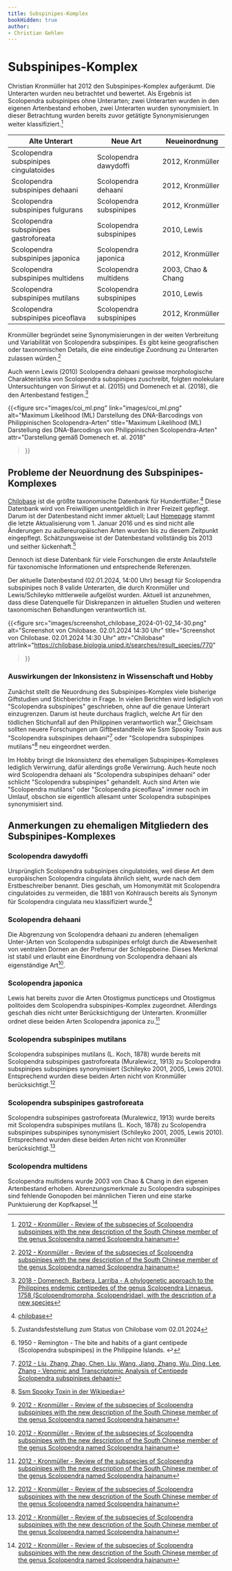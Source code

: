 ```yaml
---
title: Subspinipes-Komplex
bookHidden: true
author:
- Christian Gehlen
---
```


# Subspinipes-Komplex

Christian Kronmüller hat 2012 den Subspinipes-Komplex aufgeräumt. Die Unterarten wurden neu betrachtet und bewertet. Als Ergebnis ist Scolopendra subspinipes ohne Unterarten; zwei Unterarten wurden in den eigenen Artenbestand erhoben, zwei Unterarten wurden synonymisiert. In dieser Betrachtung wurden bereits zuvor getätigte Synonymisierungen weiter klassifiziert.[^2012-kronmüller]

| Alte Unterart | Neue Art | Neueinordnung |
| --- | --- | --- |  
| Scolopendra subspinipes cingulatoides | Scolopendra dawydoffi | 2012, Kronmüller | 
| Scolopendra subspinipes dehaani | Scolopendra dehaani | 2012, Kronmüller |
| Scolopendra subspinipes fulgurans | Scolopendra subspinipes | 2012, Kronmüller |
| Scolopendra subspinipes gastroforeata | Scolopendra subspinipes | 2010, Lewis |
| Scolopendra subspinipes japonica | Scolopendra japonica | 2012, Kronmüller |
| Scolopendra subspinipes multidens | Scolopendra multidens | 2003, Chao & Chang |
| Scolopendra subspinipes mutilans | Scolopendra subspinipes | 2010, Lewis |
| Scolopendra subspinipes piceoflava | Scolopendra subspinipes | 2012, Kronmüller | 


Kronmüller begründet seine Synonymisierungen in der weiten Verbreitung und Variabilität von Scolopendra subspinipes. Es gibt keine geografischen oder taxonomischen Details, die eine eindeutige Zuordnung zu Unterarten zulassen würden.[^2012-kronmüller]

Auch wenn Lewis (2010) Scolopendra dehaani gewisse morphologische Charakteristika von Scolopendra subspinipes zuschreibt, folgten molekulare Untersuchtungen von Siriwut et al. (2015) und Domenech et al. (2018), die den Artenbestand festigen.[^2018-domenech]

{{<figure
    src="images/coi_ml.png"
    link="images/coi_ml.png"
    alt="Maximum Likelihood (ML) Darstellung des DNA-Barcodings von Philippinischen Scolopendra-Arten"
    title="Maximum Likelihood (ML) Darstellung des DNA-Barcodings von Philippinischen Scolopendra-Arten"
    attr="Darstellung gemäß Domenech et. al. 2018"
>}}


## Probleme der Neuordnung des Subspinipes-Komplexes

[Chilobase](https://chilobase.biologia.unipd.it/) ist die größte taxonomische Datenbank für Hundertfüßer.[^chilobase] Diese Datenbank wird von Freiwilligen unentgeldlich in ihrer Freizeit gepflegt. Darum ist der Datenbestand nicht immer aktuell; Laut [Homepage](https://chilobase.biologia.unipd.it/pages/about-chilobase) stammt die letzte Aktualisierung vom 1. Januar 2016 und es sind nicht alle Änderungen zu außereuropäischen Arten wurden bis zu diesem Zeitpunkt eingepflegt. Schätzungsweise ist der Datenbestand vollständig bis 2013 und seither lückenhaft.[^chilobase-snapshot] 

Dennoch ist diese Datenbank für viele Forschungen die erste Anlaufstelle für taxonomische Informationen und entsprechende Referenzen.

Der aktuelle Datenbestand (02.01.2024, 14:00 Uhr) besagt für Scolopendra subspinipes noch 8 valide Unterarten, die durch Kronmüller und Lewis/Schileyko mittlerweile aufgelöst wurden. Aktuell ist anzunehmen, dass diese Datenquelle für Diskrepanzen in aktuellen Studien und weiteren taxonomischen Behandlungen verantwortlich ist.

{{<figure
    src="images/screenshot_chilobase_2024-01-02_14-30.png"
    alt="Screenshot von Chilobase. 02.01.2024 14:30 Uhr"
    title="Screenshot von Chilobase. 02.01.2024 14:30 Uhr"
    attr="Chilobase"
    attrlink="https://chilobase.biologia.unipd.it/searches/result_species/770"
>}}

### Auswirkungen der Inkonsistenz in Wissenschaft und Hobby

Zunächst stellt die Neuordnung des Subspinipes-Komplex viele bisherige Giftstudien und Stichberichte in Frage. In vielen Berichten wird lediglich von "Scolopendra subspinipes" geschrieben, ohne auf die genaue Unterart einzugrenzen. Darum ist heute durchaus fraglich, welche Art für den tödlichen Stichunfall auf den Philippinen verantwortlich war.[^1950-remington] Gleichsam sollten neuere Forschungen um Giftbestandteile wie Ssm Spooky Toxin aus "Scolopendra subspinipes dehaani"[^fn-2012-liu] oder "Scolopendra subspinipes mutilans"[^ssm-spooky-toxin] neu eingeordnet werden.

Im Hobby bringt die Inkonsistenz des ehemaligen Subspinipes-Komplexes lediglich Verwirrung, dafür allerdings große Verwirrung. Auch heute noch wird Scolopendra dehaani als "Scolopendra subspinipes dehaani" oder schlicht "Scolopendra subspinipes" gehandelt. Auch sind Arten wie "Scolopendra mutilans" oder "Scolopendra piceoflava" immer noch im Umlauf, obschon sie eigentlich allesamt unter Scolopendra subspinipes synonymisiert sind.

## Anmerkungen zu ehemaligen Mitgliedern des Subspinipes-Komplexes

### Scolopendra dawydoffi

Ursprünglich Scolopendra subspinipes cingulatoides, weil diese Art dem europäischen Scolopendra cingulata ähnlich sieht, wurde nach dem Erstbeschreiber benannt. Dies geschah, um Homonymität mit Scolopendra cingulatoides zu vermeiden, die 1881 von Kohlrausch bereits als Synonym für Scolopendra cingulata neu klassifiziert wurde.[^2012-kronmüller]

### Scolopendra dehaani

Die Abgrenzung von Scolopendra dehaani zu anderen (ehemaligen Unter-)Arten von Scolopendra subspinipes erfolgt durch die Abwesenheit von ventralen Dornen an der Prefemur der Schleppbeine. Dieses Merkmal ist stabil und erlaubt eine Einordnung von Scolopendra dehaani als eigenständige Art[^2012-kronmüller]. 

### Scolopendra japonica

Lewis hat bereits zuvor die Arten Otostigmus puncticeps und Otostigmus politoides dem Scolopendra subspinipes-Komplex zugeordnet. Allerdings geschah dies nicht unter Berücksichtigung der Unterarten. Kronmüller ordnet diese beiden Arten Scolopendra japonica zu.[^2012-kronmüller]


### Scolopendra subspinipes mutilans

Scolopendra subspinipes mutilans (L. Koch, 1878) wurde bereits mit Scolopendra subspinipes gastroforeata (Muralewicz, 1913) zu Scolopendra subspinipes subspinipes synonymisiert (Schileyko 2001, 2005, Lewis 2010). Entsprechend wurden diese beiden Arten nicht von Kronmüller berücksichtigt.[^2012-kronmüller]

### Scolopendra subspinipes gastroforeata

Scolopendra subspinipes gastroforeata (Muralewicz, 1913) wurde bereits mit Scolopendra subspinipes mutilans (L. Koch, 1878) zu Scolopendra subspinipes subspinipes synonymisiert (Schileyko 2001, 2005, Lewis 2010). Entsprechend wurden diese beiden Arten nicht von Kronmüller berücksichtigt.[^2012-kronmüller]

### Scolopendra multidens

Scolopendra multidens wurde 2003 von Chao & Chang in den eigenen Artenbestand erhoben. Abrenzungsmerkmale zu Scolopendra subspinipes sind fehlende Gonopoden bei männlichen Tieren und eine starke Punktuierung der Kopfkapsel.[^2012-kronmüller]


[^2012-kronmüller]: [2012 - Kronmüller - Review of the subspecies of Scolopendra subspinipes with the new description of the South Chinese member of the genus Scolopendra named Scolopendra hainanum](https://www.researchgate.net/publication/259752848_Review_of_the_subspecies_of_Scolopendra_subspinipes_Leach_1815_with_the_new_description_of_the_South_Chinese_member_of_the_genus_Scolopendra_Linnaeus_1758_named_Scolopendra_hainanum_spec_nov_Myriapoda)

[^2018-domenech]: [2018 - Domenech, Barbera, Larriba - A phylogenetic approach to the Philippines endemic centipedes of the genus Scolopendra Linnaeus, 1758 (Scolopendromorpha, Scolopendridae), with the description of a new species](https://www.researchgate.net/publication/327846355_A_phylogenetic_approach_to_the_Philippines_endemic_centipedes_of_the_genus_Scolopendra_Linnaeus_1758_Scolopendromorpha_Scolopendridae_with_the_description_of_a_new_species)

[^chilobase]: [chilobase](https://chilobase.biologia.unipd.it/)

[^chilobase-snapshot]: Zustandsfeststellung zum Status von Chilobase vom 02.01.2024

[^1950-remington]: 1950 - Remington - The bite and habits of a giant centipede (Scolopendra subspinipes) in the Philippine Islands. ↩︎

[^fn-2012-liu]: [2012 - Liu, Zhang, Zhao, Chen, Liu, Wang, Jiang, Zhang, Wu, Ding, Lee, Zhang - Venomic and Transcriptomic Analysis of Centipede Scolopendra subspinipes dehaani](https://pubs.acs.org/doi/10.1021/pr300881d)

[^ssm-spooky-toxin]: [Ssm Spooky Toxin in der Wikipedia](https://en.wikipedia.org/wiki/Ssm_spooky_toxin)